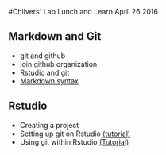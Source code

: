 #Chilvers' Lab Lunch and Learn
April 26 2016

## Markdown and Git
- git and github
- join github organization
- Rstudio and git 
- [Markdown syntax](markdown_tutorial.Rmd)


## Rstudio
- Creating a project
- Setting up git on Rstudio [(tutorial)](https://support.rstudio.com/hc/en-us/articles/200532077-Version-Control-with-Git-and-SVN)
- Using git within Rstudio [(Tutorial)](http://jennybc.github.io/2014-05-12-ubc/ubc-r/session2.4_github.html)
